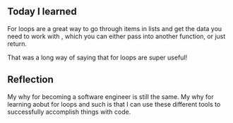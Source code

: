 ## Today I learned

For loops are a great way to go through items in lists and get the data you need to work with , which you can either pass into another function, or just return.

That was a long way of saying that for loops are super useful! 

## Reflection

My why for becoming a software engineer is still the same.  My why for learning aobut for loops and such is that I can use these different tools to successfully accomplish things with code. 
